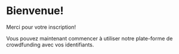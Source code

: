Bienvenue!
===
Merci pour votre inscription!

Vous pouvez maintenant commencer à utiliser notre plate-forme de crowdfunding avec vos identifiants.
